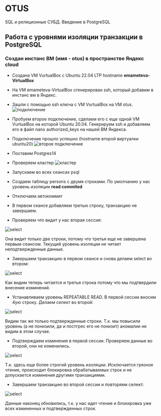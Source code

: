 # OTUS

SQL и реляционные СУБД. Введение в PostgreSQL

## Работа с уровнями изоляции транзакции в PostgreSQL

### Создан инстанс ВМ (имя - **otus**) в пространстве **Яндекс cloud**

* Создана VM VurtualBox c Ubuntu 22.04 LTP hostname **emameteva-VirtualBox**
* На VM emameteva-VirtualBox сгенерирован ssh, который добавим в инстанс вм в Яндекс.
* Зашли с помощью ssh ключа с VM VurtualBox на VM otus.
![подключение](./files/Screenshot_1.png)
* Пробуем второе подключение, сделаем его с еще одной VM VurtualBox на которой Ubuntu 20.04. Генерируем ssh и добавляем его в файл nano authorized_keys на нашей ВМ Яндекса.
* Подключение прошло успешно (hostname второй виртуалки ubuntu20)
![второе подключение](Screenshot_2.png)
* Поставим Postgres14
* Проверяем кластер
![кластер](Screenshot_3.png)
* Запускаем во всех сеансах psql

* Создаем таблицу persons с двумя строками. По умолчанию у нас уровень изоляции **read commited**
* Отключаем автокоммит
* В первом сеансе добавляем третью строку, транзакцию не завершаем.
* Проверяем что видит у нас вторая сессия:

![select](Screenshot_4.png)

Она видит только две строки, потому что третья еще не завершена первым сеансом. Текущий уровень изоляции не читает неподтвержденные данные.

* Завершаем транзакцию в первом сеансе и снова делаем select во втором:

![select](Screenshot_5.png)

Как видим теперь читается и третья строка потому что мы подтвердили внесение изминений.

* Устанавливаем уровень REPEATABLE READ.
В первой сессии вносим 4ую строку. Делаем селект во второй:

![select](Screenshot_6.png)

Видим так же только подтвержденные строки. Т.к. мы повысили уровень (а не понизили, да и постгрес его не понизит) аномалии не видим в этом случае.

* Подтверждаем изминения в первой сессии. Проверяем данные во второй, они не изменились.

![select](Screenshot_7.png)

Т.к. здесь еще более строгий уровень изоляции. Исключается грязное чтение, происходит блокировка обрабатываемых строк и не допускается изминения другими транзакциями.

* Завершаем транзакцию во второй сессии и повторяем селект:

![select](Screenshot_8.png)

Данные наконец обновились, т.к. у нас идет чтение и блокировка уже всех изминенных и подтвержденных строк.




